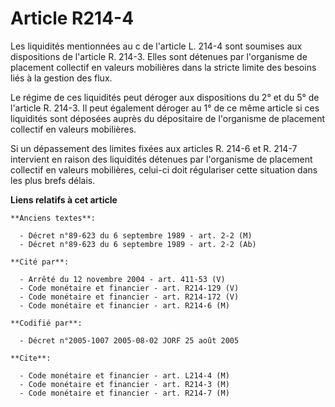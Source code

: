 # Article R214-4

Les liquidités mentionnées au c de l'article L. 214-4 sont soumises aux dispositions de l'article R. 214-3. Elles sont
détenues par l'organisme de placement collectif en valeurs mobilières dans la stricte limite des besoins liés à la gestion
des flux.

Le régime de ces liquidités peut déroger aux dispositions du 2° et du 5° de l'article R. 214-3. Il peut également déroger au
1° de ce même article si ces liquidités sont déposées auprès du dépositaire de l'organisme de placement collectif en valeurs
mobilières.

Si un dépassement des limites fixées aux articles R. 214-6 et R. 214-7 intervient en raison des liquidités détenues par
l'organisme de placement collectif en valeurs mobilières, celui-ci doit régulariser cette situation dans les plus brefs
délais.

**Liens relatifs à cet article**

	**Anciens textes**:

	  - Décret n°89-623 du 6 septembre 1989 - art. 2-2 (M)
	  - Décret n°89-623 du 6 septembre 1989 - art. 2-2 (Ab)

	**Cité par**:

	  - Arrêté du 12 novembre 2004 - art. 411-53 (V)
	  - Code monétaire et financier - art. R214-129 (V)
	  - Code monétaire et financier - art. R214-172 (V)
	  - Code monétaire et financier - art. R214-6 (M)

	**Codifié par**:

	  - Décret n°2005-1007 2005-08-02 JORF 25 août 2005

	**Cite**:

	  - Code monétaire et financier - art. L214-4 (M)
	  - Code monétaire et financier - art. R214-3 (M)
	  - Code monétaire et financier - art. R214-7 (M)
